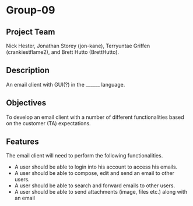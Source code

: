 # Group-09

## Project Team
Nick Hester, Jonathan Storey (jon-kane), Terryuntae Griffen (crankiestflame2), and Brett Hutto (BrettHutto).

## Description
An email client with GUI(?) in the ______ language.

## Objectives
To develop an email client with a number of different functionalities based on the customer (TA) expectations.

## Features
The email client will need to perform the following functionalities.
- A user should be able to login into his account to access his emails.
- A user should be able to compose, edit and send an email to other users.
- A user should be able to search and forward emails to other users.
- A user should be able to send attachments (image, files etc.) along with an email
